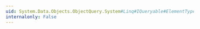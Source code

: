 ```yaml
---
uid: System.Data.Objects.ObjectQuery.System#Linq#IQueryable#ElementType
internalonly: False
---
```

